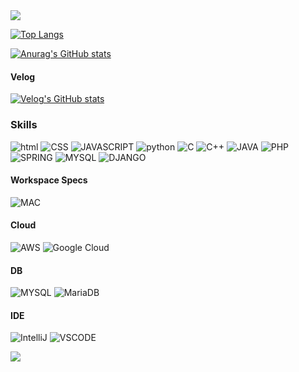 <img src="https://capsule-render.vercel.app/api?type=waving&color=99ccff&height=200&section=header&text=m1nddoong's\Backend\Github"/>

[![Top Langs](https://github-readme-stats.vercel.app/api/top-langs/?username=m1nddoong&theme=holi)](https://github.com/anuraghazra/github-readme-stats)


[![Anurag's GitHub stats](https://github-readme-stats.vercel.app/api?username=m1nddoong&theme=holi)](https://github.com/anuraghazra/github-readme-stats)


#### Velog
[![Velog's GitHub stats](https://velog-readme-stats.vercel.app/api?name=alstjsdlr0321&color=dark)](https://velog.io/@alstjsdlr0321)


### Skills
![html](https://img.shields.io/badge/HTML5-E34F26?style=for-the-badge&logo=html5&logoColor=white)
![CSS](https://img.shields.io/badge/CSS-239120?&style=for-the-badge&logo=css3&logoColor=white)
![JAVASCRIPT](https://img.shields.io/badge/JavaScript-F7DF1E?style=for-the-badge&logo=JavaScript&logoColor=white)
![python](https://img.shields.io/badge/Python-3776AB?style=for-the-badge&logo=python&logoColor=white)
![C](https://img.shields.io/badge/C-00599C?style=for-the-badge&logo=c&logoColor=white)
![C++](https://img.shields.io/badge/C%2B%2B-00599C?style=for-the-badge&logo=c%2B%2B&logoColor=white)
![JAVA](https://img.shields.io/badge/Java-ED8B00?style=for-the-badge&logo=openjdk&logoColor=white)
![PHP](https://img.shields.io/badge/PHP-777BB4?style=for-the-badge&logo=php&logoColor=white)
![SPRING](https://img.shields.io/badge/Spring-6DB33F?style=for-the-badge&logo=spring&logoColor=white)
![MYSQL](https://img.shields.io/badge/MySQL-00000F?style=for-the-badge&logo=mysql&logoColor=white)
![DJANGO](https://img.shields.io/badge/Django-092E20?style=for-the-badge&logo=django&logoColor=white)

#### Workspace Specs
![MAC](https://img.shields.io/badge/Apple-MacBook_Pro_2012-999999?style=for-the-badge&logo=apple&logoColor=white)

#### Cloud
![AWS](https://img.shields.io/badge/Amazon_AWS-FF9900?style=for-the-badge&logo=amazonaws&logoColor=white)
![Google Cloud](https://img.shields.io/badge/Google_Cloud-4285F4?style=for-the-badge&logo=google-cloud&logoColor=white)


#### DB
![MYSQL](https://img.shields.io/badge/MySQL-005C84?style=for-the-badge&logo=mysql&logoColor=white)
![MariaDB](https://img.shields.io/badge/MariaDB-003545?style=for-the-badge&logo=mariadb&logoColor=white)

#### IDE
![IntelliJ](https://img.shields.io/badge/IntelliJ_IDEA-000000.svg?style=for-the-badge&logo=intellij-idea&logoColor=white)
![VSCODE](https://img.shields.io/badge/Visual_Studio_Code-0078D4?style=for-the-badge&logo=visual%20studio%20code&logoColor=white)



<img src="https://capsule-render.vercel.app/api?type=waving&color=99ccff&height=100&section=footer"/>
